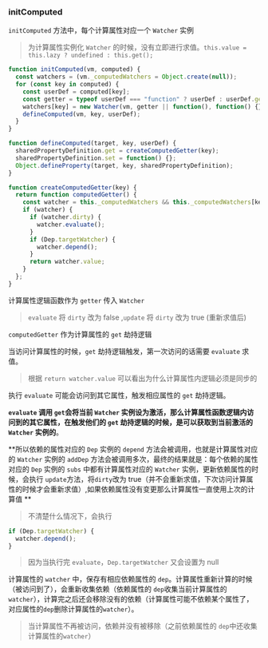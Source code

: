### initComputed

`initComputed` 方法中，每个计算属性对应一个 `Watcher` 实例

> 为计算属性实例化 `Watcher` 的时候，没有立即进行求值。`this.value = this.lazy ? undefined : this.get();`

```js
function initComputed(vm, computed) {
  const watchers = (vm._computedWatchers = Object.create(null));
  for (const key in computed) {
    const userDef = computed[key];
    const getter = typeof userDef === "function" ? userDef : userDef.get;
    watchers[key] = new Watcher(vm, getter || function(), function() {}, { lazy: true });
    defineComputed(vm, key, userDef);
  }
}

function defineComputed(target, key, userDef) {
  sharedPropertyDefinition.get = createComputedGetter(key);
  sharedPropertyDefinition.set = function() {};
  Object.defineProperty(target, key, sharedPropertyDefinition);
}

function createComputedGetter(key) {
  return function computedGetter() {
    const watcher = this._computedWatchers && this._computedWatchers[key];
    if (watcher) {
      if (watcher.dirty) {
        watcher.evaluate();
      }
      if (Dep.targetWatcher) {
        watcher.depend();
      }
      return watcher.value;
    }
  };
}
```
计算属性逻辑函数作为 `getter` 传入 `Watcher`

> `evaluate` 将 `dirty` 改为 false ,`update` 将 `dirty` 改为 true (重新求值后)

`computedGetter` 作为计算属性的 `get` 劫持逻辑

当访问计算属性的时候，`get` 劫持逻辑触发，第一次访问的话需要 `evaluate` 求值。

> 根据 `return watcher.value` 可以看出为什么计算属性内逻辑必须是同步的

执行 `evaluate` 可能会访问到其它属性，触发相应属性的 `get` 劫持逻辑。

**`evaluate` 调用 `get`会将当前 `Watcher` 实例设为激活，那么计算属性函数逻辑内访问到的其它属性，在触发他们的 `get` 劫持逻辑的时候，是可以获取到当前激活的`Watcher` 实例的**。

**所以依赖的属性对应的 `Dep` 实例的 `depend` 方法会被调用，也就是计算属性对应的 `Watcher` 实例的 `addDep` 方法会被调用多次，最终的结果就是：每个依赖的属性对应的 `Dep` 实例的 `subs` 中都有计算属性对应的 `Watcher` 实例，更新依赖属性的时候，会执行 `update`方法，将`dirty`改为 true（并不会重新求值，下次访问计算属性的时候才会重新求值）,如果依赖属性没有变更那么计算属性一直使用上次的计算值 **

>不清楚什么情况下，会执行
```js
if (Dep.targetWatcher) {
  watcher.depend();
}
```
>因为当执行完 `evaluate`，`Dep.targetWatcher` 又会设置为 null

计算属性的 `watcher` 中，保存有相应依赖属性的 `dep`。计算属性重新计算的时候（被访问到了），会重新收集依赖（依赖属性的 `dep`收集当前计算属性的`watcher`），计算完之后还会移除没有的依赖（计算属性可能不依赖某个属性了，对应属性的`dep`删除计算属性的`watcher`）。

>当计算属性不再被访问，依赖并没有被移除（之前依赖属性的 `dep`中还收集计算属性的`watcher`）